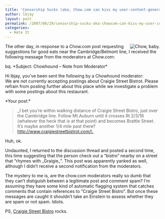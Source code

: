```yaml
---
title: 'Censorship Sucks (aka, Chow.com can kiss my user-content-generating a**)'
author: lbjay
layout: post
permalink: /2007/06/29/censorship-sucks-aka-chowcom-can-kiss-my-user-content-generating-a/
categories:
  - Hate It
---
```

<abbr class="unapi-id" title=""><!-- &nbsp; --></abbr> 

<img style="float:right" src='http://www.f00die.com/static/uploads/2007/06/chow.gif' alt='Chow, baby.' />The other day, in response to a Chow.com post requesting suggestions for good eats near the Cambridge/Belmont line, I received the following message from the moderators at Chow.com:

bq. \*Subject: Chowhound &#8211; Note from Moderator\*

Hi lbjay, you&#8217;ve been sent the following by a Chowhound moderator:  
We are not currently accepting postings about Craigie Street Bistrot. Please refrain from posting further about this place while we investigate a problem with some postings about this restaurant.

\*Your post:\*

> \_I bet you&#8217;re within walking distance of Craigie Street Bistro, just over the Cambridge line. Follow Mt.Auburn until it crosses Rt 2/3/16 (whatever the heck that is at that point) and becomes Brattle Street. It&#8217;s maybe another 1/4 mile past there? http://www.craigiestreetbistrot.com/\_

Huh, ok. 

Undaunted, I returned to the discussion thread and posted a second time, this time suggesting that the person check out a &#8220;bistro&#8221; nearby on a street that &#8220;rhymes with \_Graigie\_&#8221;. This post was apparently yanked as well, although I didn&#8217;t receive a second notification from the moderators.

The mystery to me is, are the chow.com moderators really so dumb that they can&#8217;t distiguish between a legitimate post and comment spam? I&#8217;m assuming they have some kind of automatic flagging system that catches comments that contain references to &#8220;Craigie Street Bistro&#8221;. But once these messages are caught it shouldn&#8217;t take an Einstein to assess whether they are spam or not spam. Idiots.

PS, [Craigie Street Bistro][1] rocks.

 [1]: http://www.craigiestreetbistrot.com